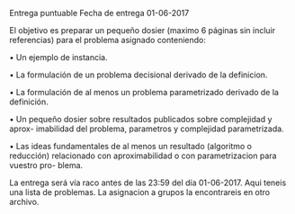 Entrega puntuable
Fecha de entrega
01-06-2017

El objetivo es preparar un pequeño dosier (maximo 6 páginas sin incluir
referencias) para el problema asignado conteniendo:

• Un ejemplo de instancia.

• La formulación de un problema decisional derivado de la definicion.

• La formulación de al menos un problema parametrizado derivado de la
definición.

• Un pequeño dosier sobre resultados publicados sobre complejidad y aprox-
imabilidad del problema, parametros y complejidad parametrizada.

• Las ideas fundamentales de al menos un resultado (algoritmo o reducción)
relacionado con aproximabilidad o con parametrizacion para vuestro pro-
blema.

La entrega será vı́a raco antes de las 23:59 del dı́a 01-06-2017.
Aqui teneis una lista de problemas. La asignacion a grupos la encontrareis
en otro archivo.
